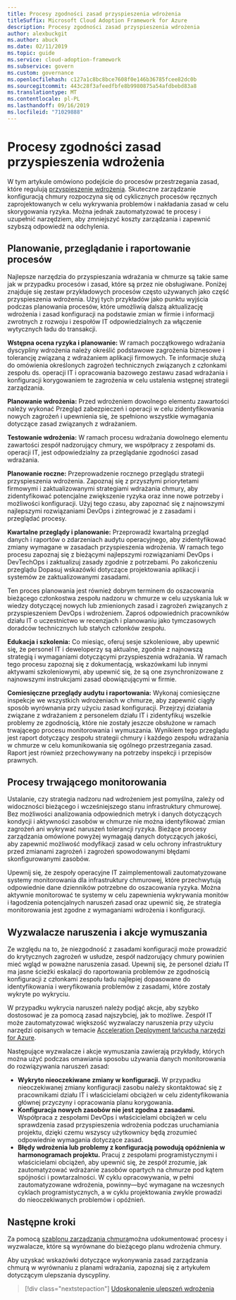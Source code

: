 ```yaml
---
title: Procesy zgodności zasad przyspieszenia wdrożenia
titleSuffix: Microsoft Cloud Adoption Framework for Azure
description: Procesy zgodności zasad przyspieszenia wdrożenia
author: alexbuckgit
ms.author: abuck
ms.date: 02/11/2019
ms.topic: guide
ms.service: cloud-adoption-framework
ms.subservice: govern
ms.custom: governance
ms.openlocfilehash: c127a1c8bc8bce7608f0e146b36785fcee82dc0b
ms.sourcegitcommit: 443c28f3afeedfbfe8b9980875a54afdbebd83a8
ms.translationtype: MT
ms.contentlocale: pl-PL
ms.lasthandoff: 09/16/2019
ms.locfileid: "71029888"
---
```

# <a name="deployment-acceleration-policy-compliance-processes"></a>Procesy zgodności zasad przyspieszenia wdrożenia

W tym artykule omówiono podejście do procesów przestrzegania zasad, które regulują [przyspieszenie wdrożenia](./index.md). Skuteczne zarządzanie konfiguracją chmury rozpoczyna się od cyklicznych procesów ręcznych zaprojektowanych w celu wykrywania problemów i nakładania zasad w celu skorygowania ryzyka. Można jednak zautomatyzować te procesy i uzupełnić narzędziem, aby zmniejszyć koszty zarządzania i zapewnić szybszą odpowiedź na odchylenia.

## <a name="planning-review-and-reporting-processes"></a>Planowanie, przeglądanie i raportowanie procesów

Najlepsze narzędzia do przyspieszania wdrażania w chmurze są takie same jak w przypadku procesów i zasad, które są przez nie obsługiwane. Poniżej znajduje się zestaw przykładowych procesów często używanych jako część przyspieszenia wdrożenia. Użyj tych przykładów jako punktu wyjścia podczas planowania procesów, które umożliwią dalszą aktualizację wdrożenia i zasad konfiguracji na podstawie zmian w firmie i informacji zwrotnych z rozwoju i zespołów IT odpowiedzialnych za włączenie wytycznych ładu do transakcji.

**Wstępna ocena ryzyka i planowanie:** W ramach początkowego wdrażania dyscypliny wdrożenia należy określić podstawowe zagrożenia biznesowe i tolerancję związaną z wdrażaniem aplikacji firmowych. Te informacje służą do omówienia określonych zagrożeń technicznych związanych z członkami zespołu ds. operacji IT i opracowania bazowego zestawu zasad wdrażania i konfiguracji korygowaniem te zagrożenia w celu ustalenia wstępnej strategii zarządzania.

**Planowanie wdrożenia:** Przed wdrożeniem dowolnego elementu zawartości należy wykonać Przegląd zabezpieczeń i operacji w celu zidentyfikowania nowych zagrożeń i upewnienia się, że spełniono wszystkie wymagania dotyczące zasad związanych z wdrażaniem.

**Testowanie wdrożenia:** W ramach procesu wdrażania dowolnego elementu zawartości zespół nadzorujący chmury, we współpracy z zespołami ds. operacji IT, jest odpowiedzialny za przeglądanie zgodności zasad wdrażania.

**Planowanie roczne:** Przeprowadzenie rocznego przeglądu strategii przyspieszenia wdrożenia. Zapoznaj się z przyszłymi priorytetami firmowymi i zaktualizowanymi strategiami wdrażania chmury, aby zidentyfikować potencjalne zwiększenie ryzyka oraz inne nowe potrzeby i możliwości konfiguracji. Użyj tego czasu, aby zapoznać się z najnowszymi najlepszymi rozwiązaniami DevOps i zintegrować je z zasadami i przeglądać procesy.

**Kwartalne przeglądy i planowanie:** Przeprowadź kwartalną przegląd danych i raportów o zdarzeniach audytu operacyjnego, aby zidentyfikować zmiany wymagane w zasadach przyspieszenia wdrożenia. W ramach tego procesu zapoznaj się z bieżącymi najlepszymi rozwiązaniami DevOps i DevTechOps i zaktualizuj zasady zgodnie z potrzebami. Po zakończeniu przeglądu Dopasuj wskazówki dotyczące projektowania aplikacji i systemów ze zaktualizowanymi zasadami.

Ten proces planowania jest również dobrym terminem do oszacowania bieżącego członkostwa zespołu nadzoru w chmurze w celu uzyskania luk w wiedzy dotyczącej nowych lub zmienionych zasad i zagrożeń związanych z przyspieszeniem DevOps i wdrożeniem. Zaproś odpowiednich pracowników działu IT o uczestnictwo w recenzjach i planowaniu jako tymczasowych doradców technicznych lub stałych członków zespołu.

**Edukacja i szkolenia:** Co miesiąc, oferuj sesje szkoleniowe, aby upewnić się, że personel IT i deweloperzy są aktualne, zgodnie z najnowszą strategią i wymaganiami dotyczącymi przyspieszenia wdrażania. W ramach tego procesu zapoznaj się z dokumentacją, wskazówkami lub innymi aktywami szkoleniowymi, aby upewnić się, że są one zsynchronizowane z najnowszymi instrukcjami zasad obowiązującymi w firmie.

**Comiesięczne przeglądy audytu i raportowania:** Wykonaj comiesięczne inspekcje we wszystkich wdrożeniach w chmurze, aby zapewnić ciągły sposób wyrównania przy użyciu zasad konfiguracji. Przejrzyj działania związane z wdrażaniem z personelem działu IT i zidentyfikuj wszelkie problemy ze zgodnością, które nie zostały jeszcze obsłużone w ramach trwającego procesu monitorowania i wymuszania. Wynikiem tego przeglądu jest raport dotyczący zespołu strategii chmury i każdego zespołu wdrażania w chmurze w celu komunikowania się ogólnego przestrzegania zasad. Raport jest również przechowywany na potrzeby inspekcji i przepisów prawnych.

## <a name="ongoing-monitoring-processes"></a>Procesy trwającego monitorowania

Ustalanie, czy strategia nadzoru nad wdrożeniem jest pomyślna, zależy od widoczności bieżącego i wcześniejszego stanu infrastruktury chmurowej. Bez możliwości analizowania odpowiednich metryk i danych dotyczących kondycji i aktywności zasobów w chmurze nie można identyfikować zmian zagrożeń ani wykrywać naruszeń tolerancji ryzyka. Bieżące procesy zarządzania omówione powyżej wymagają danych dotyczących jakości, aby zapewnić możliwość modyfikacji zasad w celu ochrony infrastruktury przed zmianami zagrożeń i zagrożeń spowodowanymi błędami skonfigurowanymi zasobów.

Upewnij się, że zespoły operacyjne IT zaimplementowali zautomatyzowane systemy monitorowania dla infrastruktury chmurowej, które przechwytują odpowiednie dane dzienników potrzebne do oszacowania ryzyka. Można aktywnie monitorować te systemy w celu zapewnienia wykrywania monitów i łagodzenia potencjalnych naruszeń zasad oraz upewnić się, że strategia monitorowania jest zgodne z wymaganiami wdrożenia i konfiguracji.

## <a name="violation-triggers-and-enforcement-actions"></a>Wyzwalacze naruszenia i akcje wymuszania

Ze względu na to, że niezgodność z zasadami konfiguracji może prowadzić do krytycznych zagrożeń w usłudze, zespół nadzorujący chmury powinien mieć wgląd w poważne naruszenia zasad. Upewnij się, że personel działu IT ma jasne ścieżki eskalacji do raportowania problemów ze zgodnością konfiguracji z członkami zespołu ładu najlepiej dopasowane do identyfikowania i weryfikowania problemów z zasadami, które zostały wykryte po wykryciu.

W przypadku wykrycia naruszeń należy podjąć akcje, aby szybko dostosować je za pomocą zasad najszybciej, jak to możliwe. Zespół IT może zautomatyzować większość wyzwalaczy naruszenia przy użyciu narzędzi opisanych w temacie [Acceleration Deployment łańcucha narzędzi for Azure](./toolchain.md).

Następujące wyzwalacze i akcje wymuszania zawierają przykłady, których można użyć podczas omawiania sposobu używania danych monitorowania do rozwiązywania naruszeń zasad:

- **Wykryto nieoczekiwane zmiany w konfiguracji.** W przypadku nieoczekiwanej zmiany konfiguracji zasobu należy skontaktować się z pracownikami działu IT i właścicielami obciążeń w celu zidentyfikowania głównej przyczyny i opracowania planu korygowania.
- **Konfiguracja nowych zasobów nie jest zgodna z zasadami.** Współpraca z zespołami DevOps i właścicielami obciążeń w celu sprawdzenia zasad przyspieszenia wdrożenia podczas uruchamiania projektu, dzięki czemu wszyscy użytkownicy będą zrozumieć odpowiednie wymagania dotyczące zasad.
- **Błędy wdrożenia lub problemy z konfiguracją powodują opóźnienia w harmonogramach projektu.** Pracuj z zespołami programistycznymi i właścicielami obciążeń, aby upewnić się, że zespół zrozumie, jak zautomatyzować wdrażanie zasobów opartych na chmurze pod kątem spójności i powtarzalności. W cyklu opracowywania, w pełni zautomatyzowane wdrożenia, powinny&mdash;być wymagane na wczesnych cyklach programistycznych, a w cyklu projektowania zwykle prowadzi do nieoczekiwanych problemów i opóźnień.

## <a name="next-steps"></a>Następne kroki

Za pomocą [szablonu zarządzania chmurą](./template.md)można udokumentować procesy i wyzwalacze, które są wyrównane do bieżącego planu wdrożenia chmury.

Aby uzyskać wskazówki dotyczące wykonywania zasad zarządzania chmurą w wyrównaniu z planami wdrażania, zapoznaj się z artykułem dotyczącym ulepszania dyscypliny.

> [!div class="nextstepaction"]
> [Udoskonalenie ulepszeń wdrożenia](./discipline-improvement.md)
